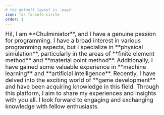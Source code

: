 ```yaml
---
# the default layout is 'page'
icon: fas fa-info-circle
order: 1
---
```

<span style="font-size:18px;">
Hi!, I am **Chulminiator**, and I have a genuine passion for programming. I have a broad interest in various programming aspects, but I specialize in **physical simulation**, particularly in the areas of **finite element method** and **material point method**. Additionally, I have gained some valuable experience in **machine learning** and **artificial intelligence**. Recently, I have delved into the exciting world of **game development** and have been acquiring knowledge in this field. Through this platform, I aim to share my experiences and insights with you all. I look forward to engaging and exchanging knowledge with fellow enthusiasts.
</span>

